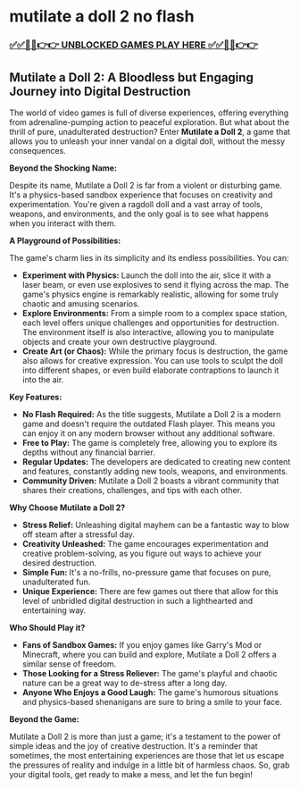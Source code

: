# mutilate a doll 2 no flash

### [✅✅🔴🔴👉👉 UNBLOCKED GAMES PLAY HERE ✅✅🔴🔴👉👉](https://topstoryindia.com)

## Mutilate a Doll 2: A Bloodless but Engaging Journey into Digital Destruction

The world of video games is full of diverse experiences, offering everything from adrenaline-pumping action to peaceful exploration. But what about the thrill of pure, unadulterated destruction? Enter **Mutilate a Doll 2**, a game that allows you to unleash your inner vandal on a digital doll, without the messy consequences. 

**Beyond the Shocking Name:**

Despite its name, Mutilate a Doll 2 is far from a violent or disturbing game. It's a physics-based sandbox experience that focuses on creativity and experimentation. You're given a ragdoll doll and a vast array of tools, weapons, and environments, and the only goal is to see what happens when you interact with them. 

**A Playground of Possibilities:**

The game's charm lies in its simplicity and its endless possibilities. You can:

* **Experiment with Physics:** Launch the doll into the air, slice it with a laser beam, or even use explosives to send it flying across the map. The game's physics engine is remarkably realistic, allowing for some truly chaotic and amusing scenarios.
* **Explore Environments:** From a simple room to a complex space station, each level offers unique challenges and opportunities for destruction. The environment itself is also interactive, allowing you to manipulate objects and create your own destructive playground.
* **Create Art (or Chaos):** While the primary focus is destruction, the game also allows for creative expression. You can use tools to sculpt the doll into different shapes, or even build elaborate contraptions to launch it into the air. 

**Key Features:**

* **No Flash Required:** As the title suggests, Mutilate a Doll 2 is a modern game and doesn't require the outdated Flash player. This means you can enjoy it on any modern browser without any additional software.
* **Free to Play:** The game is completely free, allowing you to explore its depths without any financial barrier.
* **Regular Updates:** The developers are dedicated to creating new content and features, constantly adding new tools, weapons, and environments.
* **Community Driven:** Mutilate a Doll 2 boasts a vibrant community that shares their creations, challenges, and tips with each other.

**Why Choose Mutilate a Doll 2?**

* **Stress Relief:** Unleashing digital mayhem can be a fantastic way to blow off steam after a stressful day.
* **Creativity Unleashed:** The game encourages experimentation and creative problem-solving, as you figure out ways to achieve your desired destruction.
* **Simple Fun:** It's a no-frills, no-pressure game that focuses on pure, unadulterated fun.
* **Unique Experience:** There are few games out there that allow for this level of unbridled digital destruction in such a lighthearted and entertaining way.

**Who Should Play it?**

* **Fans of Sandbox Games:** If you enjoy games like Garry's Mod or Minecraft, where you can build and explore, Mutilate a Doll 2 offers a similar sense of freedom.
* **Those Looking for a Stress Reliever:** The game's playful and chaotic nature can be a great way to de-stress after a long day.
* **Anyone Who Enjoys a Good Laugh:** The game's humorous situations and physics-based shenanigans are sure to bring a smile to your face.

**Beyond the Game:**

Mutilate a Doll 2 is more than just a game; it's a testament to the power of simple ideas and the joy of creative destruction. It's a reminder that sometimes, the most entertaining experiences are those that let us escape the pressures of reality and indulge in a little bit of harmless chaos. So, grab your digital tools, get ready to make a mess, and let the fun begin!
